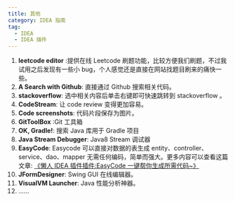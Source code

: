 ```yaml
---
title: 其他
category: IDEA 指南
tag:
  - IDEA
  - IDEA 插件
---
```


1. **leetcode editor** :提供在线 Leetcode 刷题功能，比较方便我们刷题，不过我试用之后发现有一些小 bug，个人感觉还是直接在网站找题目刷来的痛快一些。
1. **​A Search with Github**: 直接通过 Github 搜索相关代码。
1. **stackoverflow**: 选中相关内容后单击右键即可快速跳转到 stackoverflow 。
1. **CodeStream**: 让 code review 变得更加容易。
1. **Code screenshots**: 代码片段保存为图片。
1. **GitToolBox** :Git 工具箱
1. **OK,​ Gradle!**: 搜索 Java 库用于 Gradle 项目
1. **Java Stream Debugger**: Java8 Stream 调试器
1. **EasyCode**: Easycode 可以直接对数据的表生成 entity、controller、service、dao、mapper 无需任何编码，简单而强大。更多内容可以查看这篇文章: [《懒人 IDEA 插件插件:EasyCode 一键帮你生成所需代码~》](https://mp.weixin.qq.com/s?__biz=Mzg2OTA0Njk0OA==&mid=2247486205&idx=1&sn=0ff2f87f0d82a1bd9c0c44328ef69435&chksm=cea24536f9d5cc20c6cc7669f0d4167d747fe8b8c05a64546c0162d694aa96044a2862e24b57&token=1862674725&lang=zh_CN#rd)
1. **JFormDesigner**: Swing GUI 在线编辑器。
1. **VisualVM Launcher**: Java 性能分析神器。
1. ......
